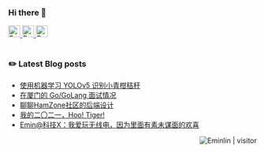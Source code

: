 ### Hi there 👋

<div>
<!--   <a href="https://twitter.com/eminlym" target="_blank">
    <img alt="Eminlin | Twitter"  width="28px"  src="https://gist.githubusercontent.com/Eminlin/0b02287053fa9e9fcc0825932b2ac8ec/raw/29fdbc2e7456111ed62ea41093ed590a9b00ae07/twitter.svg">
  </a> -->
  <a href="#好胆你麦造#5688" align="left" target="_blank">
    <img alt="Eminlin | OverWatch" width="24px" src="https://gist.githubusercontent.com/Eminlin/0b02287053fa9e9fcc0825932b2ac8ec/raw/15cce00915a177c18a1b6ed88c9f0616d57e6e22/owerwatch.svg">
  </a>
  <a href="https://telegram.me/Eminlin" align="left" target="_blank">
    <img alt="Eminlin | Telegram" width="24px" src="https://gist.githubusercontent.com/Eminlin/0b02287053fa9e9fcc0825932b2ac8ec/raw/bdc75789eb30263654aaed5882939e2cce909cd6/telegram.svg">
  </a>
  <a href="https://www.douban.com/people/Eminlin/" align="left" target="_blank">
    <img alt="Eminlin | Douban" width="24px" src="https://gist.githubusercontent.com/Eminlin/0b02287053fa9e9fcc0825932b2ac8ec/raw/bf7b34bca7091f53b7d4a03e9549ada7cb8c5be3/douban.svg">
  </a>
</div>

<br>

### :pencil2: Latest Blog posts
<!-- BLOG-POST-LIST:START -->
- [使用机器学习 YOLOv5 识别小青柑秸秆](https://www.eminlin.com/797.html)
- [在厦门的 Go/GoLang 面试情况](https://www.eminlin.com/795.html)
- [聊聊HamZone社区的后端设计](https://www.eminlin.com/790.html)
- [我的二〇二一，Hoo! Tiger!](https://www.eminlin.com/788.html)
- [Emin@科技X：我爱玩无线电，因为里面有素未谋面的欢喜](https://www.eminlin.com/786.html)
<!-- BLOG-POST-LIST:END -->  



<!-- [![Anurag's github stats](https://github-readme-stats.vercel.app/api?username=eminlin&count_private=true)](https://github.com/anuraghazra/github-readme-stats)   -->


<!--[![Top Langs](https://github-readme-stats.vercel.app/api/top-langs/?username=eminlin)](https://github.com/anuraghazra/github-readme-stats)-->

<!--
**Eminlin/Eminlin** is a ✨ _special_ ✨ repository because its `README.md` (this file) appears on your GitHub profile.
Here are some ideas to get you started:
- 🔭 I’m currently working on ...
- 🌱 I’m currently learning ...
- 👯 I’m looking to collaborate on ...
- 🤔 I’m looking for help with ...
- 💬 Ask me about ...
- 📫 How to reach me: ...
- 😄 Pronouns: ...
- ⚡ Fun fact: ...
-->  
<div>
  <img alt="Eminlin | visitor" src="https://www.eminlin.com/visitor-badge/index.php?pageid=eminlin" align="right">
</div>
